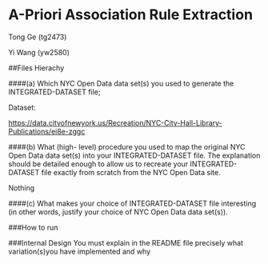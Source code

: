 A-Priori Association Rule Extraction
=====================

Tong Ge (tg2473)

Yi Wang (yw2580)

##Files Hierachy


####(a) Which NYC Open Data data set(s) you used to generate the INTEGRATED-DATASET file; 

Dataset:

https://data.cityofnewyork.us/Recreation/NYC-City-Hall-Library-Publications/ei8e-zggc

####(b) What (high- level) procedure you used to map the original NYC Open Data data set(s) into your INTEGRATED-DATASET file. The explanation should be detailed enough to allow us to recreate your INTEGRATED-DATASET file exactly from scratch from the NYC Open Data site.

Nothing

####(c) What makes your choice of INTEGRATED-DATASET file interesting (in other words, justify your choice of NYC Open Data data set(s)).

###How to run


###Internal Design
You must explain in the README file precisely what variation(s)you have implemented and why

